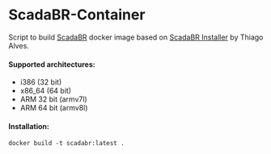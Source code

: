 # ScadaBR-Container

Script to build [ScadaBR](https://github.com/ScadaBR) docker image based on [ScadaBR Installer](https://github.com/thiagoralves/ScadaBR_Installer) by Thiago Alves.

#### Supported architectures:
- i386 (32 bit)
- x86_64 (64 bit)
- ARM 32 bit (armv7l)
- ARM 64 bit (armv8l)

#### Installation:

```
docker build -t scadabr:latest .
```
